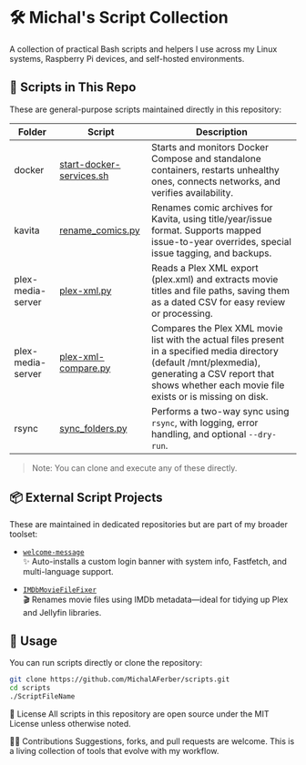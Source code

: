 # 🛠 Michal's Script Collection

A collection of practical Bash scripts and helpers I use across my Linux systems, Raspberry Pi devices, and self-hosted environments.

## 📂 Scripts in This Repo

These are general-purpose scripts maintained directly in this repository:

| Folder              | Script              | Description                                                       |
|---------------------|---------------------|-------------------------------------------------------------------|
| docker | [start-docker-services.sh](docker/start-docker-services.sh) | Starts and monitors Docker Compose and standalone containers, restarts unhealthy ones, connects networks, and verifies availability. |
| kavita | [rename_comics.py](kavita/rename_comics.py) | Renames comic archives for Kavita, using title/year/issue format. Supports mapped issue-to-year overrides, special issue tagging, and backups. |
| plex-media-server | [plex-xml.py](plex-media-server/plex-xml.py) | Reads a Plex XML export (plex.xml) and extracts movie titles and file paths, saving them as a dated CSV for easy review or processing. |
| plex-media-server | [plex-xml-compare.py](plex-media-server/plex-xml-compare.py) | Compares the Plex XML movie list with the actual files present in a specified media directory (default /mnt/plexmedia), generating a CSV report that shows whether each movie file exists or is missing on disk. |
| rsync   | [sync_folders.py](rsync/sync_folders.py) | Performs a two-way sync using `rsync`, with logging, error handling, and optional `--dry-run`. |

> Note: You can clone and execute any of these directly.

## 📦 External Script Projects

These are maintained in dedicated repositories but are part of my broader toolset:

- [`welcome-message`](https://github.com/MichalAFerber/welcome-message)  
  ✨ Auto-installs a custom login banner with system info, Fastfetch, and multi-language support.

- [`IMDbMovieFileFixer`](https://github.com/MichalAFerber/IMDbMovieFileFixer)  
  🎬 Renames movie files using IMDb metadata—ideal for tidying up Plex and Jellyfin libraries.

## 🚀 Usage

You can run scripts directly or clone the repository:

```bash
git clone https://github.com/MichalAFerber/scripts.git
cd scripts
./ScriptFileName
```

🧠 License
All scripts in this repository are open source under the MIT License unless otherwise noted.

🙋‍♂️ Contributions
Suggestions, forks, and pull requests are welcome. This is a living collection of tools that evolve with my workflow.
